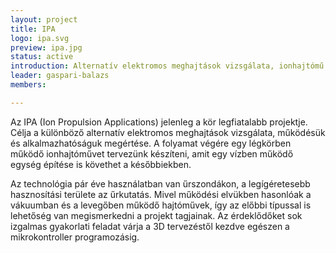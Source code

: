 ```yaml
---
layout: project
title: IPA
logo: ipa.svg
preview: ipa.jpg
status: active
introduction: Alternatív elektromos meghajtások vizsgálata, ionhajtómű készítése és fejlesztése.
leader: gaspari-balazs
members:

---
```


Az IPA (Ion Propulsion Applications) jelenleg a kör legfiatalabb projektje. Célja a különböző alternatív elektromos meghajtások vizsgálata, működésük és alkalmazhatóságuk megértése. A folyamat végére egy légkörben működő ionhajtóművet tervezünk készíteni, amit egy vízben működő egység építése is követhet a későbbiekben.

Az technológia pár éve használatban van űrszondákon, a legígéretesebb hasznosítási területe az űrkutatás. Mivel működési elvükben hasonlóak a vákuumban és a levegőben működő hajtóművek, így az előbbi típussal is lehetőség van megismerkedni a projekt tagjainak. Az érdeklődőket sok izgalmas gyakorlati feladat várja a 3D tervezéstől kezdve egészen a mikrokontroller programozásig.


